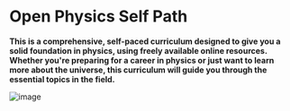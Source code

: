 # Open Physics Self Path
**This is a comprehensive, self-paced curriculum designed to give you a solid foundation in physics, using freely available online resources. Whether you're preparing for a career in physics or just want to learn more about the universe, this curriculum will guide you through the essential topics in the field.**

![image](https://github.com/mejbass/Open-Physics/assets/130122304/cbe14a3e-ac6a-40fd-a37d-a0ba475ff327)
